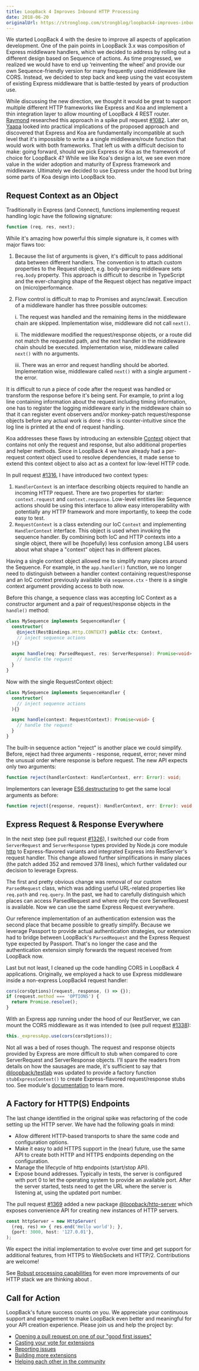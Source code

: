 ```yaml
---
title: LoopBack 4 Improves Inbound HTTP Processing
date: 2018-06-20
originalUrl: https://strongloop.com/strongblog/loopback4-improves-inbound-http-processing
---
```


We started LoopBack 4 with the desire to improve all aspects of application development. One of the pain points in LoopBack 3.x was composition of Express middleware handlers, which we decided to address by rolling out a different design based on Sequence of actions. As time progressed, we realized we would have to end up ‘reinventing the wheel’ and provide our own Sequence-friendly version for many frequently used middleware like CORS. Instead, we decided to step back and keep using the vast ecosystem of existing Express middleware that is battle-tested by years of production use.

<!--more-->

While discussing the new direction, we thought it would be great to support multiple different HTTP frameworks like Express and Koa and implement a thin integration layer to allow mounting of LoopBack 4 REST router. [Raymond](/authors/Raymond_Feng/) researched this approach in a spike pull request [#1082](https://github.com/strongloop/loopback-next/pull/1082). Later on, [Yaapa](/authors/Hage_Yaapa/) looked into practical implications of the proposed approach and discovered that Express and Koa are fundamentally incompatible at such level that it's impossible to write a a single middleware/route function that would work with both frameworks. That left us with a difficult decision to make: going forward, should we pick Express or Koa as the framework of choice for LoopBack 4? While we like Koa's design a lot, we see even more value in the wider adoption and maturity of Express framework and middleware. Ultimately we decided to use Express under the hood but bring some parts of Koa design into LoopBack too.

## Request Context as an Object

Traditionally in Express (and Connect), functions implementing request handling logic have the following signature:

```js
function (req, res, next);
```

While it's amazing how powerful this simple signature is, it comes with major flaws too:

1. Because the list of arguments is given, it's difficult to pass additional data between different handlers. The convention is to attach custom properties to the Request object, e.g. body-parsing middleware sets `req.body` property. This approach is difficult to describe in TypeScript and the ever-changing shape of the Request object has negative impact on (micro)performance.

2. Flow control is difficult to map to Promises and async/await. Execution of a middleware handler has three possible outcomes:

    i. The request was handled and the remaining items in the middleware chain are skipped. Implementation wise, middleware did not call `next()`.

    ii. The middleware modified the request/response objects, or a route did not match the requested path, and the next handler in the middleware chain should be executed. Implementation wise, middleware called `next()` with no arguments.

    iii. There was an error and request handling should be aborted. Implementation wise, middleware called `next()` with a single argument - the error.

It is difficult to run a piece of code after the request was handled or transform the response before it's being sent. For example, to print a log line containing information about the request including timing information, one has to register the logging middleware early in the middleware chain so that it can register event observers and/or monkey-patch request/response objects before any actual work is done - this is counter-intuitive since the log line is printed at the end of request handling.

Koa addresses these flaws by introducing an extensible [Context](https://koajs.com/#context) object that contains not only the request and response, but also additional properties and helper methods. Since in LoopBack 4 we have already had a per-request context object used to resolve dependencies, it made sense to extend this context object to also act as a context for low-level HTTP code.

In pull request [#1316](https://github.com/strongloop/loopback-next/pull/1316), I have introduced two context types:

1. `HandlerContext` is an interface describing objects required to handle an incoming HTTP request. There are two properties for starter: `context.request` and `context.response`. Low-level entities like Sequence actions should be using this interface to allow easy interoperability with potentially any HTTP framework and more importantly, to keep the code easy to test.
2. `RequestContext` is a class extending our IoC `Context` and implementing `HandlerContext` interface. This object is used when invoking the sequence handler. By combining both IoC and HTTP contexts into a single object, there will be (hopefully) less confusion among LB4 users about what shape a "context" object has in different places.

Having a single context object allowed me to simplify many places around the Sequence. For example, in the `app.handler()` function, we no longer need to distinguish between a handler context containing request/response and an IoC context previously available via `sequence.ctx` - there is a single context argument providing access to both now.

Before this change, a sequence class was accepting IoC Context as a constructor argument and a pair of request/response objects in the `handle()` method:

```ts
class MySequence implements SequenceHandler {
  constructor(
    @inject(RestBindings.Http.CONTEXT) public ctx: Context,
    // inject sequence actions
  ){}

  async handle(req: ParsedRequest, res: ServerResponse): Promise<void> {
    // handle the request
  }
}
```

Now with the single RequestContext object:

```ts
class MySequence implements SequenceHandler {
  constructor(
    // inject sequence actions
  ){}

  async handle(context: RequestContext): Promise<void> {
    // handle the request
  }
}
```

The built-in sequence action "reject" is another place we could simplify. Before, reject had three arguments - response, request, error; never mind the unusual order where response is before request. The new API expects only two arguments:

```ts
function reject(handlerContext: HandlerContext, err: Error): void;
```

Implementors can leverage [ES6 destructuring](https://developer.mozilla.org/en-US/docs/Web/JavaScript/Reference/Operators/Destructuring_assignment) to get the same local arguments as before:

```ts
function reject({response, request}: HandlerContext, err: Error): void;
```

## Express Request & Response Everywhere

In the next step (see pull request [#1326](https://github.com/strongloop/loopback-next/pull/1326)), I switched our code from `ServerRequest` and `ServerResponse` types provided by Node.js core module [http](https://nodejs.org/api/http.html) to Express-flavored variants and integrated Express into RestServer's request handler. This change allowed further simplifications in many places (the patch added 352 and removed 378 lines), which further validated our decision to leverage Express.

The first and pretty obvious change was removal of our custom `ParsedRequest` class, which was adding useful URL-related properties like `req.path` and `req.query`. In the past, we had to carefully distinguish which places can access ParsedRequest and where only the core ServerRequest is available. Now we can use the same Express Request everywhere.

Our reference implementation of an authentication extension was the second place that became possible to greatly simplify. Because we leverage Passport to provide actual authentication strategies, our extension had to bridge between LoopBack's `ParsedRequest` and the Express Request type expected by Passport. That's no longer the case and the authentication extension simply forwards the request received from LoopBack now.

Last but not least, I cleaned up the code handling CORS in LoopBack 4 applications. Originally, we employed a hack to use Express middleware inside a non-express LoopBack4 request handler:

```ts
cors(corsOptions)(request, response, () => {});
if (request.method === 'OPTIONS') {
  return Promise.resolve();
}
```

With an Express app running under the hood of our RestServer, we can mount the CORS middleware as it was intended to (see pull request [#1338](https://github.com/strongloop/loopback-next/pull/1338)):

```ts
this._expressApp.use(cors(corsOptions));
```

Not all was a bed of roses though. The request and response objects provided by Express are more difficult to stub when compared to core ServerRequest and ServerResponse objects. I'll spare the readers from details on how the sausages are made, it's sufficient to say that [@loopback/testlab](https://www.npmjs.com/package/@loopback/testlab) was updated to provide a factory function `stubExpressContext()` to create Express-flavored request/response stubs too. See module's [documentation](https://www.npmjs.com/package/@loopback/testlab#shot) to learn more.

## A Factory for HTTP(S) Endpoints

The last change identified in the original spike was refactoring of the code setting up the HTTP server. We have had the following goals in mind:

- Allow different HTTP-based transports to share the same code and configuration options.
- Make it easy to add HTTPS support in the (near) future, use the same API to create both HTTP and HTTPS endpoints depending on the configuration.
- Manage the lifecycle of http endpoints (start/stop API).
- Expose bound addresses. Typically in tests, the server is configured with port 0 to let the operating system to provide an available port. After the server started, tests need to get the URL where the server is listening at, using the updated port number.

The pull request [#1369](https://github.com/strongloop/loopback-next/pull/1369) added a new package [@loopback/http-server](https://www.npmjs.com/package/@loopback/http-server) which exposes convenience API for creating new instances of HTTP servers.

```ts
const httpServer = new HttpServer(
  (req, res) => { res.end('Hello world'); },
  {port: 3000, host: '127.0.01'},
);
```

We expect the initial implementation to evolve over time and get support for additional features, from HTTPS to WebSockets and HTTP/2. Contributions are welcome!

See [Robust processing capabilities](https://github.com/strongloop/loopback-next/issues/1038) for even more improvements of our HTTP stack we are thinking about .

## Call for Action

LoopBack's future success counts on you. We appreciate your continuous support and engagement to make LoopBack even better and meaningful for your API creation experience. Please join us and help the project by:

- [Opening a pull request on one of our "good first issues"](https://github.com/strongloop/loopback-next/labels/good%20first%20issue)
- [Casting your vote for extensions](https://github.com/strongloop/loopback-next/issues/512)
- [Reporting issues](https://github.com/strongloop/loopback-next/issues)
- [Building more extensions](https://github.com/strongloop/loopback-next/issues/647)
- [Helping each other in the community](https://groups.google.com/forum/#!forum/loopbackjs)

